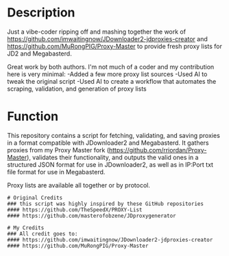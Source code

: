 # Description
Just a vibe-coder ripping off and mashing together the work of https://github.com/imwaitingnow/JDownloader2-jdproxies-creator and https://github.com/MuRongPIG/Proxy-Master to provide fresh proxy lists for JD2 and Megabasterd. 

Great work by both authors. I'm not much of a coder and my contribution here is very minimal:
-Added a few more proxy list sources
-Used AI to tweak the original script
-Used AI to create a workflow that automates the scraping, validation, and generation of proxy lists

# Function

This repository contains a script for fetching, validating, and saving proxies in a format compatible with JDownloader2 and Megabasterd.
It gathers proxies from my Proxy Master fork (https://github.com/rriordan/Proxy-Master), validates their functionality, and outputs the valid ones in a structured JSON format for use in JDownloader2, as well as in IP:Port txt file format for use in Megabasterd. 

Proxy lists are available all together or by protocol.


````
# Original Credits
### this script was highly inspired by these GitHub repositories
#### https://github.com/TheSpeedX/PROXY-List
#### https://github.com/masterofobzene/JDproxygenerator

# My Credits
### All credit goes to:
#### https://github.com/imwaitingnow/JDownloader2-jdproxies-creator
#### https://github.com/MuRongPIG/Proxy-Master

